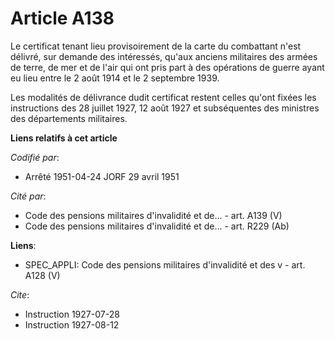 # Article A138

Le certificat tenant lieu provisoirement de la carte du combattant n'est délivré, sur demande des intéressés, qu'aux anciens
militaires des armées de terre, de mer et de l'air qui ont pris part à des opérations de guerre ayant eu lieu entre le 2 août
1914 et le 2 septembre 1939.

Les modalités de délivrance dudit certificat restent celles qu'ont fixées les instructions des 28 juillet 1927, 12 août 1927
et subséquentes des ministres des départements militaires.

**Liens relatifs à cet article**

_Codifié par_:

  - Arrêté 1951-04-24 JORF 29 avril 1951

_Cité par_:

  - Code des pensions militaires d'invalidité et de... - art. A139 (V)
  - Code des pensions militaires d'invalidité et de... - art. R229 (Ab)

**Liens**:

  - SPEC_APPLI: Code des pensions militaires d'invalidité et des v - art. A128 (V)

_Cite_:

  - Instruction 1927-07-28
  - Instruction 1927-08-12
